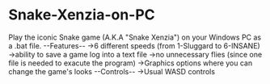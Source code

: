 # Snake-Xenzia-on-PC
Play the iconic Snake game (A.K.A "Snake Xenzia") on your Windows PC as a .bat file.
--Features--
->6 different speeds (from 1-Sluggard to 6-INSANE)
->ability to save a game log into a text file
->no unnecessary flies (since one file is needed to exacute the program)
->Graphics options where you can change the game's looks
--Controls--
->Usual WASD controls 
